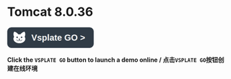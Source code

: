 # Tomcat 8.0.36

<a href="https://www.vsplate.com/?docker-compose=https://github.com/vsplate/dcenvs/tomcat/8.0.36"><img alt="VSPLATE GO" src="https://raw.githubusercontent.com/vsplate/images/master/vsgo_btn.png" width="200px"></a>

**Click the `VSPLATE GO` button to launch a demo online / 点击`VSPLATE GO`按钮创建在线环境**